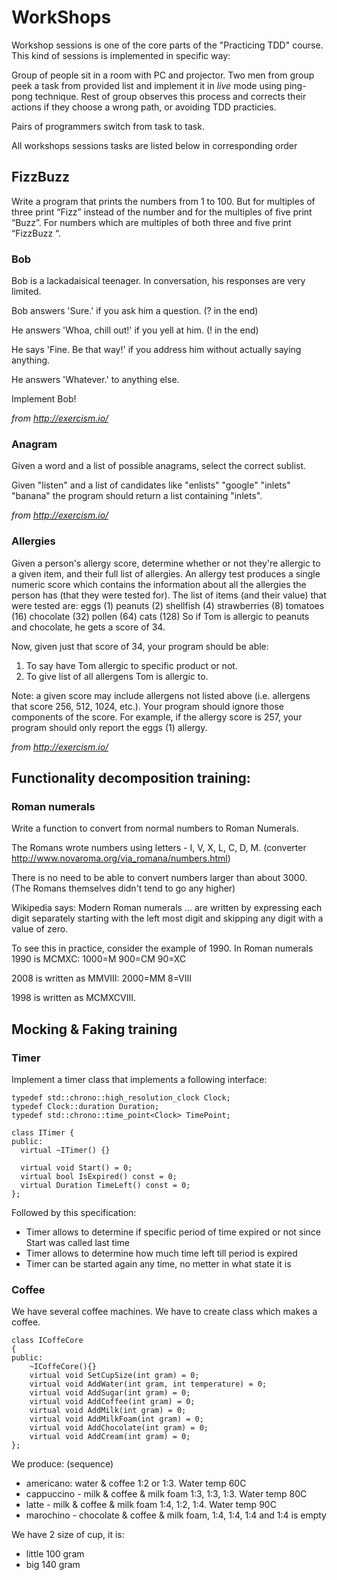﻿# WorkShops

Workshop sessions is one of the core parts of the "Practicing TDD" course. This kind of sessions is implemented in specific way:

Group of people sit in a room with PC and projector. Two men from group peek a task from provided list and implement it in _live_ mode using ping-pong technique. Rest of group observes this process and corrects their actions if they choose a wrong path, or avoiding TDD practicies.

Pairs of programmers switch from task to task.

All workshops sessions tasks are listed below in corresponding order

## FizzBuzz

Write a program that prints the numbers from 1 to 100. But for multiples of three print “Fizz” instead of the number and for the multiples of five print “Buzz”. For numbers which are multiples of both three and five print “FizzBuzz “.

### Bob

Bob is a lackadaisical teenager. In conversation, his responses are very limited.

Bob answers 'Sure.' if you ask him a question. (? in the end)

He answers 'Whoa, chill out!' if you yell at him. (! in the end)

He says 'Fine. Be that way!' if you address him without actually saying anything.

He answers 'Whatever.' to anything else.

Implement Bob!

_from http://exercism.io/_

### Anagram

Given a word and a list of possible anagrams, select the correct sublist.

Given "listen" and a list of candidates like "enlists" "google" "inlets" "banana" the program should return a list containing "inlets".

_from http://exercism.io/_


### Allergies

Given a person's allergy score, determine whether or not they're allergic to a given item, and their full list of allergies.
An allergy test produces a single numeric score which contains the information about all the allergies the person has (that they were tested for).
The list of items (and their value) that were tested are:
    eggs (1)
    peanuts (2)
    shellfish (4)
    strawberries (8)
    tomatoes (16)
    chocolate (32)
    pollen (64)
    cats (128)
So if Tom is allergic to peanuts and chocolate, he gets a score of 34.

Now, given just that score of 34, your program should be able:
1. To say have Tom allergic to specific product or not.
2. To give list of all allergens Tom is allergic to.

Note: a given score may include allergens not listed above (i.e. allergens that score 256, 512, 1024, etc.). Your program should ignore those components of the score. For example, if the allergy score is 257, your program should only report the eggs (1) allergy.

_from http://exercism.io/_


## Functionality decomposition training:

### Roman numerals

Write a function to convert from normal numbers to Roman Numerals.

The Romans wrote numbers using letters - I, V, X, L, C, D, M. (converter http://www.novaroma.org/via_romana/numbers.html)

There is no need to be able to convert numbers larger than about 3000. (The Romans themselves didn't tend to go any higher)

Wikipedia says: Modern Roman numerals ... are written by expressing each digit separately starting with the left most digit and skipping any digit with a value of zero.

To see this in practice, consider the example of 1990.
In Roman numerals 1990 is MCMXC:
1000=M 900=CM 90=XC

2008 is written as MMVIII:
2000=MM 8=VIII

1998 is written as MCMXCVIII.

## Mocking & Faking training

### Timer

Implement a timer class that implements a following interface:
```
typedef std::chrono::high_resolution_clock Clock;
typedef Clock::duration Duration;
typedef std::chrono::time_point<Clock> TimePoint;

class ITimer {
public:
  virtual ~ITimer() {}

  virtual void Start() = 0;
  virtual bool IsExpired() const = 0;
  virtual Duration TimeLeft() const = 0;
};
```

Followed by this specification:
* Timer allows to determine if specific period of time expired or not since Start was called last time
* Timer allows to determine how much time left till period is expired
* Timer can be started again any time, no metter in what state it is

### Coffee
We have several coffee machines. We have to create class which makes a coffee.
```
class ICoffeCore
{
public:
    ~ICoffeCore(){}
    virtual void SetCupSize(int gram) = 0;
    virtual void AddWater(int gram, int temperature) = 0;
    virtual void AddSugar(int gram) = 0;
    virtual void AddCoffee(int gram) = 0;
    virtual void AddMilk(int gram) = 0;
    virtual void AddMilkFoam(int gram) = 0;
    virtual void AddChocolate(int gram) = 0;
    virtual void AddCream(int gram) = 0;
};
```

We produce:
(sequence)
- americano: water & coffee 1:2 or 1:3. Water temp 60C
- cappuccino - milk & coffee & milk foam 1:3, 1:3, 1:3. Water temp 80C
- latte - milk & coffee & milk foam 1:4, 1:2, 1:4. Water temp 90C
- marochino - chocolate & coffee & milk foam, 1:4, 1:4, 1:4 and 1:4 is empty

We have 2 size of cup, it is:
- little 100 gram
- big 140 gram

